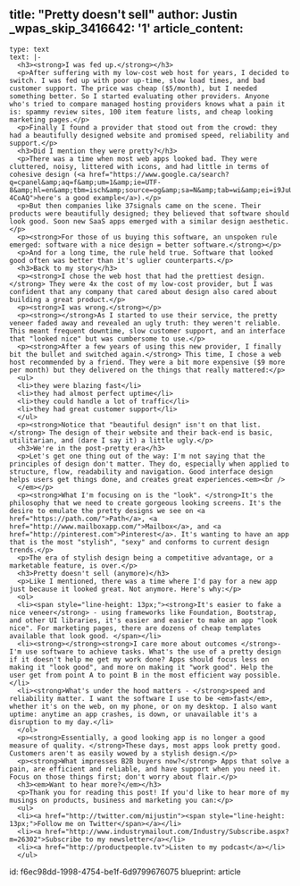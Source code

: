title: "Pretty doesn't sell"
author: Justin
_wpas_skip_3416642: '1'
article_content:
  -
    type: text
    text: |-
      <h3><strong>I was fed up.</strong></h3>
      <p>After suffering with my low-cost web host for years, I decided to switch. I was fed up with poor up-time, slow load times, and bad customer support. The price was cheap ($5/month), but I needed something better. So I started evaluating other providers. Anyone who's tried to compare managed hosting providers knows what a pain it is: spammy review sites, 100 item feature lists, and cheap looking marketing pages.</p>
      <p>Finally I found a provider that stood out from the crowd: they had a beautifully designed website and promised speed, reliability and support.</p>
      <h3>Did I mention they were pretty?</h3>
      <p>There was a time when most web apps looked bad. They were cluttered, noisy, littered with icons, and had little in terms of cohesive design (<a href="https://www.google.ca/search?q=cpanel&amp;aq=f&amp;um=1&amp;ie=UTF-8&amp;hl=en&amp;tbm=isch&amp;source=og&amp;sa=N&amp;tab=wi&amp;ei=i9JuUe0l7uWKAtHwgTA&amp;biw=1425&amp;bih=731&amp;sei=jNJuUcK4M4fxiwLv-4CoAQ">here's a good example</a>).</p>
      <p>But then companies like 37signals came on the scene. Their products were beautifully designed; they believed that software should look good. Soon new SaaS apps emerged with a similar design aesthetic.</p>
      <p><strong>For those of us buying this software, an unspoken rule emerged: software with a nice design = better software.</strong></p>
      <p>And for a long time, the rule held true. Software that looked good often was better than it's uglier counterparts.</p>
      <h3>Back to my story</h3>
      <p><strong>I chose the web host that had the prettiest design.</strong> They were 4x the cost of my low-cost provider, but I was confident that any company that cared about design also cared about building a great product.</p>
      <p><strong>I was wrong.</strong></p>
      <p><strong></strong>As I started to use their service, the pretty veneer faded away and revealed an ugly truth: they weren't reliable. This meant frequent downtime, slow customer support, and an interface that "looked nice" but was cumbersome to use.</p>
      <p><strong>After a few years of using this new provider, I finally bit the bullet and switched again.</strong> This time, I chose a web host recommended by a friend. They were a bit more expensive ($9 more per month) but they delivered on the things that really mattered:</p>
      <ul>
      <li>they were blazing fast</li>
      <li>they had almost perfect uptime</li>
      <li>they could handle a lot of traffic</li>
      <li>they had great customer support</li>
      </ul>
      <p><strong>Notice that "beautiful design" isn't on that list.</strong> The design of their website and their back-end is basic, utilitarian, and (dare I say it) a little ugly.</p>
      <h3>We're in the post-pretty era</h3>
      <p>Let's get one thing out of the way: I'm not saying that the principles of design don't matter. They do, especially when applied to structure, flow, readability and navigation. Good interface design helps users get things done, and creates great experiences.<em><br />
      </em></p>
      <p><strong>What I'm focusing on is the "look". </strong>It's the philosophy that we need to create gorgeous looking screens. It's the desire to emulate the pretty designs we see on <a href="https://path.com/">Path</a>, <a href="http://www.mailboxapp.com/">Mailbox</a>, and <a href="http://pinterest.com">Pinterest</a>. It's wanting to have an app that is the most "stylish", "sexy" and conforms to current design trends.</p>
      <p>The era of stylish design being a competitive advantage, or a marketable feature, is over.</p>
      <h3>Pretty doesn't sell (anymore)</h3>
      <p>Like I mentioned, there was a time where I'd pay for a new app just because it looked great. Not anymore. Here's why:</p>
      <ol>
      <li><span style="line-height: 13px;"><strong>It's easier to fake a nice veneer</strong> - using frameworks like Foundation, Bootstrap, and other UI libraries, it's easier and easier to make an app "look nice". For marketing pages, there are dozens of cheap templates available that look good. </span></li>
      <li><strong></strong><strong>I care more about outcomes </strong>- I'm use software to achieve tasks. What's the use of a pretty design if it doesn't help me get my work done? Apps should focus less on making it "look good", and more on making it "work good". Help the user get from point A to point B in the most efficient way possible.</li>
      <li><strong>What's under the hood matters - </strong>speed and reliability matter. I want the software I use to be <em>fast</em>, whether it's on the web, on my phone, or on my desktop. I also want uptime: anytime an app crashes, is down, or unavailable it's a disruption to my day.</li>
      </ol>
      <p><strong>Essentially, a good looking app is no longer a good measure of quality. </strong>These days, most apps look pretty good. Customers aren't as easily wowed by a stylish design.</p>
      <p><strong>What impresses B2B buyers now?</strong> Apps that solve a pain, are efficient and reliable, and have support when you need it. Focus on those things first; don't worry about flair.</p>
      <h3><em>Want to hear more?</em></h3>
      <p>Thank you for reading this post! If you'd like to hear more of my musings on products, business and marketing you can:</p>
      <ul>
      <li><a href="http://twitter.com/mijustin"><span style="line-height: 13px;">Follow me on Twitter</span></a></li>
      <li><a href="http://www.industrymailout.com/Industry/Subscribe.aspx?m=26302">Subscribe to my newsletter</a></li>
      <li><a href="http://productpeople.tv">Listen to my podcast</a></li>
      </ul>
id: f6ec98dd-1998-4754-be1f-6d9799676075
blueprint: article
